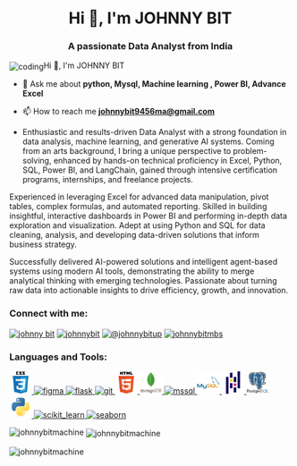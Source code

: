 
<h1 align="center">Hi 👋, I'm JOHNNY BIT</h1>
<h3 align="center">A passionate Data Analyst from India</h3>
<img align="center" alt="coding" width="400" src="https://chools.in/wp-content/uploads/data-science-2-1.gif">Hi 👋, I'm JOHNNY BIT</h1>


- 💬 Ask me about **python, Mysql, Machine learning , Power BI, Advance Excel**

- 📫 How to reach me **johnnybit9456ma@gmail.com**

- <p>Enthusiastic and results-driven Data Analyst with a strong foundation in data analysis, machine learning, and generative AI systems. Coming from an arts background, I bring a unique perspective to problem-solving, enhanced by hands-on technical proficiency in Excel, Python, SQL, Power BI, and LangChain, gained through intensive certification programs, internships, and freelance projects.

Experienced in leveraging Excel for advanced data manipulation, pivot tables, complex formulas, and automated reporting. Skilled in building insightful, interactive dashboards in Power BI and performing in-depth data exploration and visualization. Adept at using Python and SQL for data cleaning, analysis, and developing data-driven solutions that inform business strategy.

Successfully delivered AI-powered solutions and intelligent agent-based systems using modern AI tools, demonstrating the ability to merge analytical thinking with emerging technologies. Passionate about turning raw data into actionable insights to drive efficiency, growth, and innovation.</p>

<h3 align="left">Connect with me:</h3>
<p align="left">
<a href="https://linkedin.com/in/johnny bit" target="blank"><img align="center" src="https://raw.githubusercontent.com/rahuldkjain/github-profile-readme-generator/master/src/images/icons/Social/linked-in-alt.svg" alt="johnny bit" height="30" width="40" /></a>
<a href="https://www.codechef.com/users/johnnybit" target="blank"><img align="center" src="https://cdn.jsdelivr.net/npm/simple-icons@3.1.0/icons/codechef.svg" alt="johnnybit" height="30" width="40" /></a>
<a href="https://www.hackerrank.com/@johnnybitup" target="blank"><img align="center" src="https://raw.githubusercontent.com/rahuldkjain/github-profile-readme-generator/master/src/images/icons/Social/hackerrank.svg" alt="@johnnybitup" height="30" width="40" /></a>
<a href="https://www.leetcode.com/johnnybitmbs" target="blank"><img align="center" src="https://raw.githubusercontent.com/rahuldkjain/github-profile-readme-generator/master/src/images/icons/Social/leet-code.svg" alt="johnnybitmbs" height="30" width="40" /></a>
</p>

<h3 align="left">Languages and Tools:</h3>
<p align="left"> <a href="https://www.w3schools.com/css/" target="_blank" rel="noreferrer"> <img src="https://raw.githubusercontent.com/devicons/devicon/master/icons/css3/css3-original-wordmark.svg" alt="css3" width="40" height="40"/> </a> <a href="https://www.figma.com/" target="_blank" rel="noreferrer"> <img src="https://www.vectorlogo.zone/logos/figma/figma-icon.svg" alt="figma" width="40" height="40"/> </a> <a href="https://flask.palletsprojects.com/" target="_blank" rel="noreferrer"> <img src="https://www.vectorlogo.zone/logos/pocoo_flask/pocoo_flask-icon.svg" alt="flask" width="40" height="40"/> </a> <a href="https://git-scm.com/" target="_blank" rel="noreferrer"> <img src="https://www.vectorlogo.zone/logos/git-scm/git-scm-icon.svg" alt="git" width="40" height="40"/> </a> <a href="https://www.w3.org/html/" target="_blank" rel="noreferrer"> <img src="https://raw.githubusercontent.com/devicons/devicon/master/icons/html5/html5-original-wordmark.svg" alt="html5" width="40" height="40"/> </a> <a href="https://www.mongodb.com/" target="_blank" rel="noreferrer"> <img src="https://raw.githubusercontent.com/devicons/devicon/master/icons/mongodb/mongodb-original-wordmark.svg" alt="mongodb" width="40" height="40"/> </a> <a href="https://www.microsoft.com/en-us/sql-server" target="_blank" rel="noreferrer"> <img src="https://www.svgrepo.com/show/303229/microsoft-sql-server-logo.svg" alt="mssql" width="40" height="40"/> </a> <a href="https://www.mysql.com/" target="_blank" rel="noreferrer"> <img src="https://raw.githubusercontent.com/devicons/devicon/master/icons/mysql/mysql-original-wordmark.svg" alt="mysql" width="40" height="40"/> </a> <a href="https://pandas.pydata.org/" target="_blank" rel="noreferrer"> <img src="https://raw.githubusercontent.com/devicons/devicon/2ae2a900d2f041da66e950e4d48052658d850630/icons/pandas/pandas-original.svg" alt="pandas" width="40" height="40"/> </a> <a href="https://www.postgresql.org" target="_blank" rel="noreferrer"> <img src="https://raw.githubusercontent.com/devicons/devicon/master/icons/postgresql/postgresql-original-wordmark.svg" alt="postgresql" width="40" height="40"/> </a> <a href="https://www.python.org" target="_blank" rel="noreferrer"> <img src="https://raw.githubusercontent.com/devicons/devicon/master/icons/python/python-original.svg" alt="python" width="40" height="40"/> </a> <a href="https://scikit-learn.org/" target="_blank" rel="noreferrer"> <img src="https://upload.wikimedia.org/wikipedia/commons/0/05/Scikit_learn_logo_small.svg" alt="scikit_learn" width="40" height="40"/> </a> <a href="https://seaborn.pydata.org/" target="_blank" rel="noreferrer"> <img src="https://seaborn.pydata.org/_images/logo-mark-lightbg.svg" alt="seaborn" width="40" height="40"/> </a> </p>

<p><img align="left" src="https://github-readme-stats.vercel.app/api/top-langs?username=johnnybitmachine&show_icons=true&locale=en&layout=compact" alt="johnnybitmachine" /></p>

<p>&nbsp;<img align="center" src="https://github-readme-stats.vercel.app/api?username=johnnybitmachine&show_icons=true&locale=en" alt="johnnybitmachine" /></p>

<p><img align="center" src="https://github-readme-streak-stats.herokuapp.com/?user=johnnybitmachine&" alt="johnnybitmachine" /></p>


